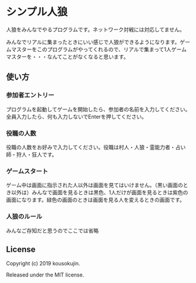 # シンプル人狼
人狼をみんなでやるプログラムです。ネットワーク対戦には対応してません。

みんなでリアルに集まったときにいい感じで人狼ができるようになります。ゲームマスターをこのプログラムがやってくれるので、リアルで集まって1人ゲームマスターを・・・なんてことがなくなると思います。

## 使い方
### 参加者エントリー
プログラムを起動してゲームを開始したら、参加者の名前を入力してください。全員入力したら、何も入力しないでEnterを押してください。
### 役職の人数
役職の人数をお好みで入力してください。役職は村人・人狼・霊能力者・占い師・狩人・狂人です。
### ゲームスタート
ゲーム中は画面に指示された人以外は画面を見てはいけません。（黒い画面のとき以外は）みんなで画面を見るときは黒色、1人だけが画面を見るときは紫色の画面になります。緑色の画面のときは画面を見る人を変えるときの画面です。
### 人狼のルール
みんなご存知だと思うのでここでは省略

## License
Copyright (c) 2019 kousokujin.

Released under the MIT license.
